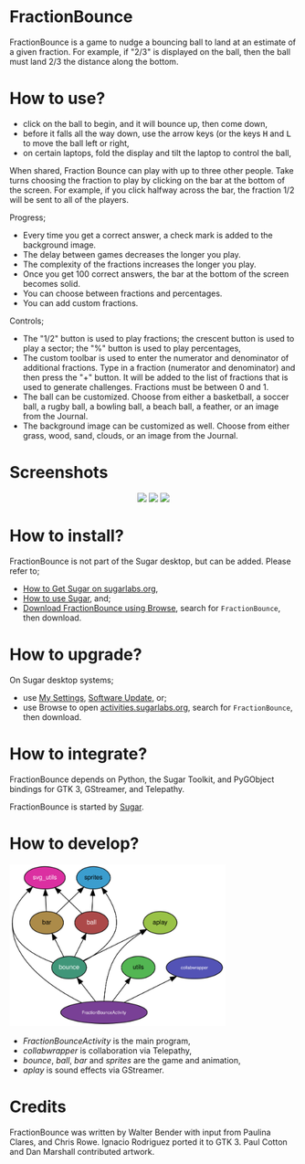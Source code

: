 FractionBounce
===============

FractionBounce is a game to nudge a bouncing ball to land at an estimate of a given fraction.  For example, if "2/3" is displayed on the ball, then the ball must land 2/3 the distance along the bottom.

How to use?
===========

* click on the ball to begin, and it will bounce up, then come down,
* before it falls all the way down, use the arrow keys (or the keys <kbd>H</kbd> and <kbd>L</kbd> to move the ball left or right,
* on certain laptops, fold the display and tilt the laptop to control the ball,

When shared, Fraction Bounce can play with up to three other people.  Take turns choosing the fraction to play by clicking on the bar at the bottom of the screen.  For example, if you click halfway across the bar, the fraction 1/2 will be sent to all of the players.

Progress;

* Every time you get a correct answer, a check mark is added to the background image.
* The delay between games decreases the longer you play.
* The complexity of the fractions increases the longer you play.
* Once you get 100 correct answers, the bar at the bottom of the screen becomes solid.
* You can choose between fractions and percentages.
* You can add custom fractions.

Controls;

* The "1/2" button is used to play fractions; the crescent button is used to play a sector; the "%" button is used to play percentages,
* The custom toolbar is used to enter the numerator and denominator of additional fractions. Type in a fraction (numerator and denominator) and then press the "+" button. It will be added to the list of fractions that is used to generate challenges. Fractions must be between 0 and 1.
* The ball can be customized. Choose from either a basketball, a soccer ball, a rugby ball, a bowling ball, a beach ball, a feather, or an image from the Journal.
* The background image can be customized as well. Choose from either grass, wood, sand, clouds, or an image from the Journal.

Screenshots
===========

<p align="center">
  <img src="screenshots/en/1.png">
  <img src="screenshots/en/2.png">
  <img src="screenshots/en/3.png">
</p>

How to install?
===============

FractionBounce is not part of the Sugar desktop, but can be added.  Please refer to;

* [How to Get Sugar on sugarlabs.org](https://sugarlabs.org/),
* [How to use Sugar](https://help.sugarlabs.org/), and;
* [Download FractionBounce using Browse](https://activities.sugarlabs.org/), search for `FractionBounce`, then download.

How to upgrade?
===============

On Sugar desktop systems;
* use [My Settings](https://help.sugarlabs.org/my_settings.html), [Software Update](https://help.sugarlabs.org/my_settings.html#software-update), or;
* use Browse to open [activities.sugarlabs.org](https://activities.sugarlabs.org/), search for `FractionBounce`, then download.

How to integrate?
=================

FractionBounce depends on Python, the Sugar Toolkit, and PyGObject bindings for GTK 3, GStreamer, and Telepathy.

FractionBounce is started by [Sugar](https://github.com/sugarlabs/sugar).

How to develop?
===============

<img src="icons/call-graph.svg" width="75%" title="call graph">

* _FractionBounceActivity_ is the main program,
* _collabwrapper_ is collaboration via Telepathy,
* _bounce_, _ball_, _bar_ and _sprites_ are the game and animation,
* _aplay_ is sound effects via GStreamer.

Credits
=======

FractionBounce was written by Walter Bender with input from Paulina Clares, and Chris Rowe. Ignacio Rodriguez ported it to GTK 3. Paul Cotton and Dan Marshall contributed artwork.
